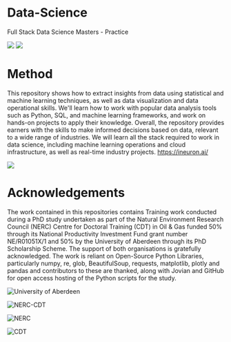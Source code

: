 # Data-Science
Full Stack Data Science Masters - Practice

![](https://i.imgur.com/qlJoqSZ.png)
![](https://i.imgur.com/gi1t9us.jpg)

# Method
This repository shows how to extract insights from data using statistical and machine learning techniques, as well as data visualization and data operational skills. We'll learn how to work with popular data analysis tools such as Python, SQL, and machine learning frameworks, and work on hands-on projects to apply their knowledge. Overall, the repository provides earners with the skills to make informed decisions based on data, relevant to a wide range of industries. We will learn all the stack required to work in data science, including machine learning operations and cloud infrastructure, as well as real-time industry projects. https://ineuron.ai/

![](https://i.imgur.com/BYdVfE1.jpg)


Acknowledgements 
=================
The work contained in this repositories contains Training work conducted during a PhD study undertaken as part of the Natural Environment Research Council (NERC) Centre for Doctoral Training (CDT) in Oil & Gas funded 50% through its National Productivity Investment Fund grant number NE/R01051X/1 and 50% by the University of Aberdeen through its PhD Scholarship Scheme. The support of both organisations is gratefully acknowledged. The work is reliant on Open-Source Python Libraries, particularly numpy, re, glob, BeautifulSoup, requests, matplotlib, plotly and pandas and contributors to these are thanked, along with Jovian and GitHub for open access hosting of the Python scripts for the study.

![University of Aberdeen](https://pbs.twimg.com/profile_images/1572172791801061377/UPSWmPyN_400x400.jpg)

![NERC-CDT](https://nerc-cdt-oil-and-gas.ac.uk/wp-content/uploads/news/2015-news-NERC-funding.jpg)

![NERC](https://auracdt.hull.ac.uk/wp-content/uploads/2019/11/UKRI_NER_Council-Logo_Horiz-RGB.png)

![CDT](https://i.imgur.com/QDOhcN3.png)
